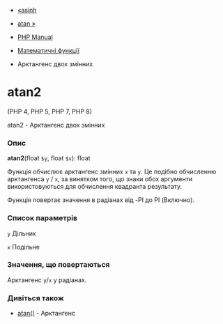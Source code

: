 - [«asinh](function.asinh.md)
- [atan »](function.atan.md)

- [PHP Manual](index.md)
- [Математичні функції](ref.math.md)
- Арктангенс двох змінних

# atan2

(PHP 4, PHP 5, PHP 7, PHP 8)

atan2 - Арктангенс двох змінних

### Опис

**atan2**(float `$y`, float `$x`): float

Функція обчислює арктангенс змінних `x` та `y`. Це подібно
обчисленню арктангенса `y` / `x`, за винятком того, що знаки обох
аргументи використовуються для обчислення квадранта результату.

Функція повертає значення в радіанах від -PI до PI
(Включно).

### Список параметрів

`y`
Дільник

`x`
Подільне

### Значення, що повертаються

Арктангенс `y`/`x` у радіанах.

### Дивіться також

- [atan()](function.atan.md) - Арктангенс

